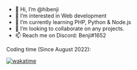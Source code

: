 - 👋 Hi, I’m @hibenji
- 👀 I’m interested in Web development
- 🌱 I’m currently learning PHP, Python & Node.js
- 💞️ I’m looking to collaborate on any projects.
- 📫 Reach me on Discord: Benji#1652

Coding time (Since August 2022):

[![wakatime](https://wakatime.com/badge/user/c3ea66ce-b94c-47ce-affd-45efcdacb073.svg)](https://wakatime.com/@c3ea66ce-b94c-47ce-affd-45efcdacb073)

<!---
hibenji/hibenji is a ✨ special ✨ repository because its `README.md` (this file) appears on your GitHub profile.
You can click the Preview link to take a look at your changes.
--->
